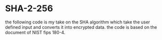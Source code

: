 # SHA-2-256
the following code is my take on the SHA algorithm which take the user defined input and converts it into encrypted data.
the code is based on the document of NIST fips 180-4.
